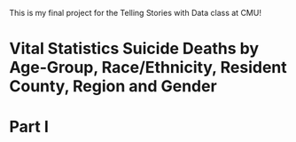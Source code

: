 This is my final project for the Telling Stories with Data class at CMU!

# **Vital Statistics Suicide Deaths by Age-Group, Race/Ethnicity, Resident County, Region and Gender**

# **Part I**

